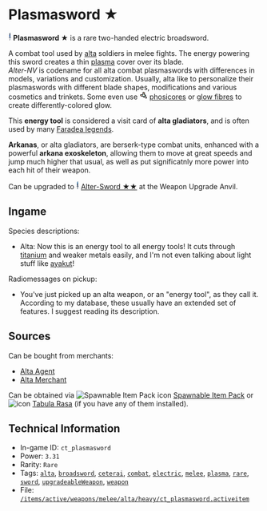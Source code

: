 # Plasmasword ★

<img src="https://raw.githubusercontent.com/Ceterai/Enternia/main/items/active/weapons/melee/alta/heavy/ct_plasmasword.png" alt="Plasmasword ★ icon" loading="lazy" height="16px" width="auto" /> **Plasmasword ★** is a rare two-handed electric broadsword.

A combat tool used by [alta](https://ceterai.github.io/MyEnternia/Wiki/Tags/Alta) soldiers in melee fights. The energy powering this sword creates a thin [plasma](https://ceterai.github.io/MyEnternia/Wiki/Tags/Plasma) cover over its blade.  
_Alter-NV_ is codename for all alta combat plasmaswords with differences in models, variations and customization. Usually, alta like to personalize their plasmaswords with different blade shapes, modifications and various cosmetics and trinkets. Some even use <img src="https://raw.githubusercontent.com/Ceterai/Enternia/main/items/generic/crafting/alta/phosicore.png" alt="Phosicore icon" loading="lazy" height="16px" width="auto" /> [phosicores](https://ceterai.github.io/MyEnternia/Wiki/Phosicore) or [glow fibres](https://ceterai.github.io/MyEnternia/Wiki/glowfibres) to create differently-colored glow.

This **energy tool** is considered a visit card of **alta gladiators**, and is often used by many [Faradea legends](https://ceterai.github.io/MyEnternia/Wiki/FaradeaLegend).

**Arkanas**, or alta gladiators, are berserk-type combat units, enhanced with a powerful **arkana exoskeleton**, allowing them to move at great speeds and jump much higher that usual, as well as put significatnly more power into each hit of their weapon.

Can be upgraded to <img src="https://raw.githubusercontent.com/Ceterai/Enternia/main/items/active/weapons/melee/alta/heavy/ct_plasmasword_2.png" alt="Alter-Sword ★★ icon" loading="lazy" height="16px" width="auto" /> [Alter-Sword ★★](https://ceterai.github.io/MyEnternia/Wiki/Alter-Sword) at the Weapon Upgrade Anvil.

## Ingame

Species descriptions:

- Alta: Now this is an energy tool to all energy tools! It cuts through [titanium](https://ceterai.github.io/MyEnternia/Wiki/Tags/Titanium) and weaker metals easily, and I'm not even talking about light stuff like [ayakut](https://ceterai.github.io/MyEnternia/Wiki/ayakut)!

Radiomessages on pickup:

- You've just picked up an alta weapon, or an "energy tool", as they call it. According to my database, these usually have an extended set of features. I suggest reading its description.

## Sources

Can be bought from merchants:

- [Alta Agent](https://ceterai.github.io/MyEnternia/Wiki/AltaAgent)
- [Alta Merchant](https://ceterai.github.io/MyEnternia/Wiki/AltaMerchant)

Can be obtained via <img src="https://raw.githubusercontent.com/Silverfeelin/Starbound-SpawnableItemPack/master/interface/sip/iconSmall.png" alt="Spawnable Item Pack icon" width="18" height="14"/> [Spawnable Item Pack](https://steamcommunity.com/sharedfiles/filedetails/?id=733665104) or <img src="https://steamuserimages-a.akamaihd.net/ugc/263843960696222713/3EC9A7C005541F7D577EBCB8C5736B4EFC9973D6/" alt="icon" width="8" height="12"/> [Tabula Rasa](https://community.playstarbound.com/resources/the-tabula-rasa.3222/) (if you have any of them installed).

## Technical Information

- In-game ID: `ct_plasmasword`
- Power: `3.31`
- Rarity: `Rare`
- Tags: [`alta`](https://ceterai.github.io/MyEnternia/Wiki/Tags/Alta), [`broadsword`](https://ceterai.github.io/MyEnternia/Wiki/Tags/Broadsword), [`ceterai`](https://ceterai.github.io/MyEnternia/Wiki/Tags/Ceterai), [`combat`](https://ceterai.github.io/MyEnternia/Wiki/Tags/Combat), [`electric`](https://ceterai.github.io/MyEnternia/Wiki/Tags/Electric), [`melee`](https://ceterai.github.io/MyEnternia/Wiki/Tags/Melee), [`plasma`](https://ceterai.github.io/MyEnternia/Wiki/Tags/Plasma), [`rare`](https://ceterai.github.io/MyEnternia/Wiki/Tags/Rare), [`sword`](https://ceterai.github.io/MyEnternia/Wiki/Tags/Sword), [`upgradeableWeapon`](https://ceterai.github.io/MyEnternia/Wiki/Tags/UpgradeableWeapon), [`weapon`](https://ceterai.github.io/MyEnternia/Wiki/Tags/Weapon)
- File: [`/items/active/weapons/melee/alta/heavy/ct_plasmasword.activeitem`](https://github.com/Ceterai/Enternia/blob/main/items/active/weapons/melee/alta/heavy/ct_plasmasword.activeitem)
